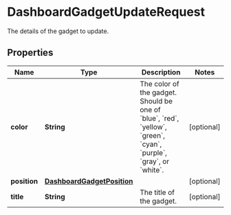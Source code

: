 

# DashboardGadgetUpdateRequest

The details of the gadget to update.

## Properties

| Name | Type | Description | Notes |
|------------ | ------------- | ------------- | -------------|
|**color** | **String** | The color of the gadget. Should be one of &#x60;blue&#x60;, &#x60;red&#x60;, &#x60;yellow&#x60;, &#x60;green&#x60;, &#x60;cyan&#x60;, &#x60;purple&#x60;, &#x60;gray&#x60;, or &#x60;white&#x60;. |  [optional] |
|**position** | [**DashboardGadgetPosition**](DashboardGadgetPosition.md) |  |  [optional] |
|**title** | **String** | The title of the gadget. |  [optional] |



